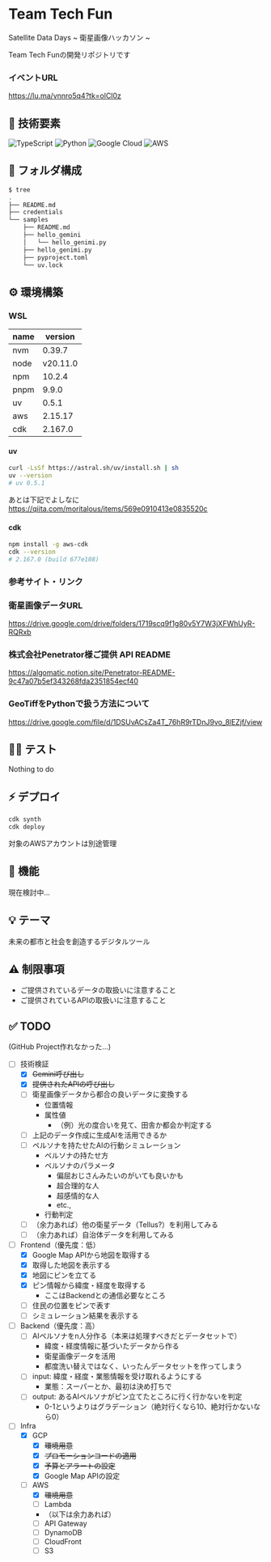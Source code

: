 # Team Tech Fun
Satellite Data Days ~ 衛星画像ハッカソン ~

Team Tech Funの開発リポジトリです

### イベントURL
https://lu.ma/vnnro5q4?tk=olCl0z

## 🤖 技術要素
![TypeScript](https://img.shields.io/badge/TypeScript-007ACC?style=for-the-badge&logo=typescript&logoColor=white&style=flat)
![Python](https://img.shields.io/badge/Python-3776AB?style=for-the-badge&logo=python&logoColor=white&style=flat)
![Google Cloud](https://img.shields.io/badge/Google%20Cloud-%234285F4.svg?style=for-the-badge&logo=google-cloud&logoColor=white&style=flat)
![AWS](https://img.shields.io/badge/AWS-%23FF9900.svg?style=for-the-badge&logo=amazon-web-services&logoColor=white&style=flat)

## 📁 フォルダ構成
```bash
$ tree
.
├── README.md
├── credentials
└── samples
    ├── README.md
    ├── hello_gemini
    │   └── hello_genimi.py
    ├── hello_genimi.py
    ├── pyproject.toml
    └── uv.lock
```

## ⚙️ 環境構築
### WSL
| name | version |
| --- | --- |
| nvm | 0.39.7 |
| node | v20.11.0 |
| npm | 10.2.4 |
| pnpm | 9.9.0 |
| uv | 0.5.1 |
| aws | 2.15.17 |
| cdk | 2.167.0 |

#### uv
```bash
curl -LsSf https://astral.sh/uv/install.sh | sh
uv --version
# uv 0.5.1
```

あとは下記でよしなに
https://qiita.com/moritalous/items/569e0910413e0835520c

#### cdk
```bash
npm install -g aws-cdk
cdk --version
# 2.167.0 (build 677e108)
```

### 参考サイト・リンク
### 衛星画像データURL
https://drive.google.com/drive/folders/1719scq9f1g80v5Y7W3jXFWhUyR-RQRxb

### 株式会社Penetrator様ご提供 API README
https://algomatic.notion.site/Penetrator-README-9c47a07b5ef343268fda2351854ecf40

### GeoTiffをPythonで扱う方法について
https://drive.google.com/file/d/1DSUvACsZa4T_76hR9rTDnJ9vo_8lEZjf/view

## 👩‍🏫 テスト
Nothing to do

## ⚡️ デプロイ
```bash
cdk synth
cdk deploy
```

対象のAWSアカウントは別途管理

## 🎯 機能
現在検討中...

## 💡 テーマ
​未来の都市と社会を創造するデジタルツール

## ⚠️ 制限事項
- ご提供されているデータの取扱いに注意すること
- ご提供されているAPIの取扱いに注意すること

## ✅ TODO
(GitHub Project作れなかった...)
- [ ] 技術検証
  - [x] ~~Gemini呼び出し~~
  - [x] ~~提供されたAPIの呼び出し~~
  - [ ] 衛星画像データから都合の良いデータに変換する
    - 位置情報
    - 属性値
      - （例）光の度合いを見て、田舎か都会か判定する
  - [ ] 上記のデータ作成に生成AIを活用できるか
  - [ ] ペルソナを持たせたAIの行動シミュレーション
    - ペルソナの持たせ方
    - ペルソナのパラメータ
      - 偏屈おじさんみたいのがいても良いかも
      - 超合理的な人
      - 超感情的な人
      - etc.,
    - 行動判定
  - [ ] （余力あれば）他の衛星データ（Tellus?）を利用してみる
  - [ ] （余力あれば）自治体データを利用してみる
- [ ] Frontend（優先度：低）
  - [x] Google Map APIから地図を取得する
  - [x] 取得した地図を表示する
  - [x] 地図にピンを立てる
  - [x] ピン情報から緯度・経度を取得する
    - ここはBackendとの通信必要なところ
  - [ ] 住民の位置をピンで表す
  - [ ] シミュレーション結果を表示する
- [ ] Backend（優先度：高）
  - [ ] AIペルソナをn人分作る（本来は処理すべきだとデータセットで）
    - 緯度・経度情報に基づいたデータから作る
    - 衛星画像データを活用
    - 都度洗い替えではなく、いったんデータセットを作ってしまう
  - [ ] input: 緯度・経度・業態情報を受け取れるようにする
    - 業態：スーパーとか、最初は決め打ちで
  - [ ] output: あるAIペルソナがピン立てたところに行く行かないを判定
    - 0-1というよりはグラデーション（絶対行くなら10、絶対行かないなら0）
- [ ] Infra
  - [x] GCP
    - [x] ~~環境用意~~
    - [x] ~~プロモーションコードの適用~~
    - [x] ~~予算とアラートの設定~~
    - [x] Google Map APIの設定
  - [ ] AWS
    - [x] ~~環境用意~~
    - [ ] Lambda
    - （以下は余力あれば）
    - [ ] API Gateway
    - [ ] DynamoDB
    - [ ] CloudFront
    - [ ] S3
